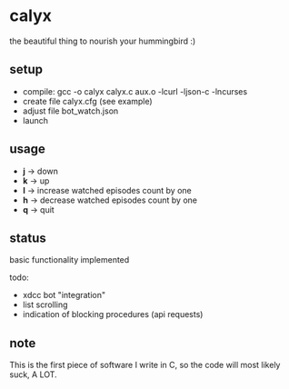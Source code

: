 calyx
=====
the beautiful thing to nourish your hummingbird :)

setup
-----
* compile: gcc -o calyx calyx.c aux.o -lcurl -ljson-c -lncurses
* create file calyx.cfg (see example)
* adjust file bot\_watch.json
* launch

usage
-----
* **j** -> down
* **k** -> up
* **l** -> increase watched episodes count by one
* **h** -> decrease watched episodes count by one
* **q** -> quit

status
------
basic functionality implemented

todo: 
* xdcc bot "integration"
* list scrolling
* indication of blocking procedures (api requests)

note
----
This is the first piece of software I write in C, so the code will most likely suck, A LOT.
